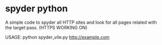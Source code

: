 # spyder python
A simple code to spyder all HTTP sites and look for all pages related with the target pass. (HTTPS WORKING ON)

USAGE: python spyder_vile.py http://example.com
